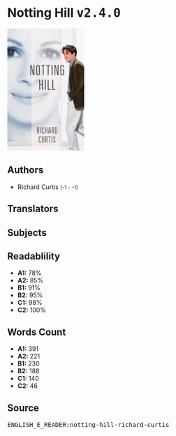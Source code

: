 # Notting Hill <kbd>v2.4.0</kbd>

![](./cover.medium.jpg "")

## Authors


 - Richard Curtis <small>(-1 - -1)</small>

## Translators



## Subjects



## Readablility


 - **A1:** 78%
 - **A2:** 85%
 - **B1:** 91%
 - **B2:** 95%
 - **C1:** 98%
 - **C2:** 100%

## Words Count


 - **A1:** 391
 - **A2:** 221
 - **B1:** 230
 - **B2:** 188
 - **C1:** 140
 - **C2:** 46

## Source


<kbd>ENGLISH_E_READER:notting-hill-richard-curtis</kbd>
